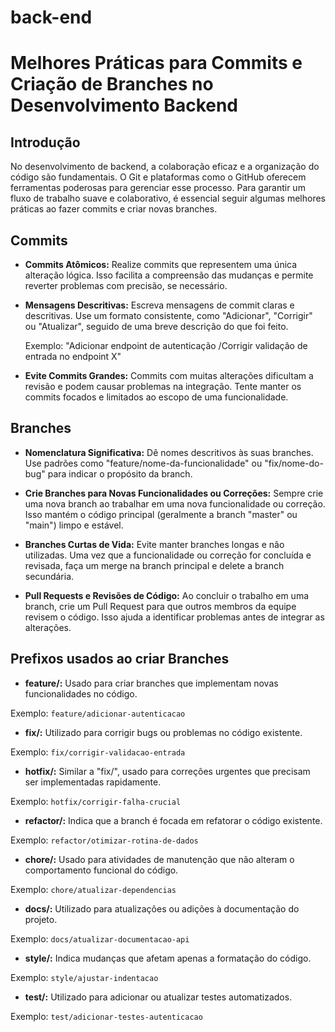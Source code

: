 # back-end

# Melhores Práticas para Commits e Criação de Branches no Desenvolvimento Backend

## Introdução
No desenvolvimento de backend, a colaboração eficaz e a organização do código são fundamentais. O Git e plataformas como o GitHub oferecem ferramentas poderosas para gerenciar esse processo. Para garantir um fluxo de trabalho suave e colaborativo, é essencial seguir algumas melhores práticas ao fazer commits e criar novas branches.

## Commits

- **Commits Atômicos:** Realize commits que representem uma única alteração lógica. Isso facilita a compreensão das mudanças e permite reverter problemas com precisão, se necessário.

- **Mensagens Descritivas:** Escreva mensagens de commit claras e descritivas. Use um formato consistente, como "Adicionar", "Corrigir" ou "Atualizar", seguido de uma breve descrição do que foi feito.

  Exemplo: "Adicionar endpoint de autenticação /Corrigir validação de entrada no endpoint X"
  
- **Evite Commits Grandes:** Commits com muitas alterações dificultam a revisão e podem causar problemas na integração. Tente manter os commits focados e limitados ao escopo de uma funcionalidade.

## Branches

- **Nomenclatura Significativa:** Dê nomes descritivos às suas branches. Use padrões como "feature/nome-da-funcionalidade" ou "fix/nome-do-bug" para indicar o propósito da branch.

- **Crie Branches para Novas Funcionalidades ou Correções:** Sempre crie uma nova branch ao trabalhar em uma nova funcionalidade ou correção. Isso mantém o código principal (geralmente a branch "master" ou "main") limpo e estável.

- **Branches Curtas de Vida:** Evite manter branches longas e não utilizadas. Uma vez que a funcionalidade ou correção for concluída e revisada, faça um merge na branch principal e delete a branch secundária.

- **Pull Requests e Revisões de Código:** Ao concluir o trabalho em uma branch, crie um Pull Request para que outros membros da equipe revisem o código. Isso ajuda a identificar problemas antes de integrar as alterações.

## Prefixos usados ao criar Branches

- **feature/:** Usado para criar branches que implementam novas funcionalidades no código.

Exemplo: `feature/adicionar-autenticacao`

- **fix/:** Utilizado para corrigir bugs ou problemas no código existente.

Exemplo: `fix/corrigir-validacao-entrada`

- **hotfix/:** Similar a "fix/", usado para correções urgentes que precisam ser implementadas rapidamente.

Exemplo: `hotfix/corrigir-falha-crucial`

- **refactor/:** Indica que a branch é focada em refatorar o código existente.

Exemplo: `refactor/otimizar-rotina-de-dados`

- **chore/:** Usado para atividades de manutenção que não alteram o comportamento funcional do código.

Exemplo: `chore/atualizar-dependencias`

- **docs/:** Utilizado para atualizações ou adições à documentação do projeto.

Exemplo: `docs/atualizar-documentacao-api`

- **style/:** Indica mudanças que afetam apenas a formatação do código.

Exemplo: `style/ajustar-indentacao`

- **test/:** Utilizado para adicionar ou atualizar testes automatizados.

Exemplo: `test/adicionar-testes-autenticacao`

